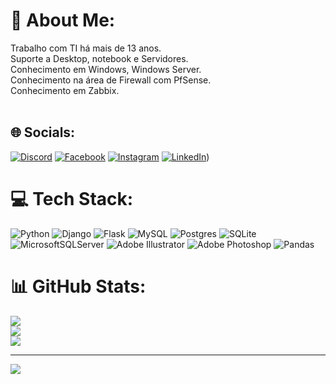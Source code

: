 # 💫 About Me:
Trabalho com TI há  mais de 13 anos.<br>Suporte a Desktop, notebook e Servidores.<br>Conhecimento em Windows, Windows Server.<br>Conhecimento na área de Firewall com PfSense.<br>Conhecimento em Zabbix.<br><br>


## 🌐 Socials:
[![Discord](https://img.shields.io/badge/Discord-%237289DA.svg?logo=discord&logoColor=white)](htttps://discord.gg/Margutti#4080) [![Facebook](https://img.shields.io/badge/Facebook-%231877F2.svg?logo=Facebook&logoColor=white)](https://facebook.com/thiago.margutti) [![Instagram](https://img.shields.io/badge/Instagram-%23E4405F.svg?logo=Instagram&logoColor=white)](https://instagram.com/thiagomargutti) [![LinkedIn](https://img.shields.io/badge/LinkedIn-%230077B5.svg?logo=linkedin&logoColor=white)](https://www.linkedin.com/in/thiago-margutti-2b9138125/)) 

# 💻 Tech Stack:
![Python](https://img.shields.io/badge/python-3670A0?style=for-the-badge&logo=python&logoColor=ffdd54) ![Django](https://img.shields.io/badge/django-%23092E20.svg?style=for-the-badge&logo=django&logoColor=white) ![Flask](https://img.shields.io/badge/flask-%23000.svg?style=for-the-badge&logo=flask&logoColor=white) ![MySQL](https://img.shields.io/badge/mysql-%2300f.svg?style=for-the-badge&logo=mysql&logoColor=white) ![Postgres](https://img.shields.io/badge/postgres-%23316192.svg?style=for-the-badge&logo=postgresql&logoColor=white) ![SQLite](https://img.shields.io/badge/sqlite-%2307405e.svg?style=for-the-badge&logo=sqlite&logoColor=white) ![MicrosoftSQLServer](https://img.shields.io/badge/Microsoft%20SQL%20Sever-CC2927?style=for-the-badge&logo=microsoft%20sql%20server&logoColor=white) ![Adobe Illustrator](https://img.shields.io/badge/adobeillustrator-%23FF9A00.svg?style=for-the-badge&logo=adobeillustrator&logoColor=white) ![Adobe Photoshop](https://img.shields.io/badge/adobephotoshop-%2331A8FF.svg?style=for-the-badge&logo=adobephotoshop&logoColor=white) ![Pandas](https://img.shields.io/badge/pandas-%23150458.svg?style=for-the-badge&logo=pandas&logoColor=white)
# 📊 GitHub Stats:
![](https://github-readme-stats.vercel.app/api?username=TMargutti&theme=tokyonight&hide_border=false&include_all_commits=false&count_private=false)<br/>
![](https://github-readme-streak-stats.herokuapp.com/?user=TMargutti&theme=tokyonight&hide_border=false)<br/>
![](https://github-readme-stats.vercel.app/api/top-langs/?username=TMargutti&theme=tokyonight&hide_border=false&include_all_commits=false&count_private=false&layout=compact)

---
[![](https://visitcount.itsvg.in/api?id=TMargutti&icon=0&color=0)](https://visitcount.itsvg.in)

<!-- Proudly created with GPRM ( https://gprm.itsvg.in ) -->
